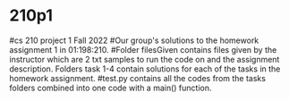 # 210p1
#cs 210 project 1 Fall 2022
#Our group's solutions to the homework assignment 1 in 01:198:210. 
#Folder filesGiven contains files given by the instructor which are 2 txt samples to run the code on and the assignment description. Folders task 1-4 contain solutions for each of the tasks in the homework assignment.
#test.py contains all the codes from the tasks folders combined into one code with a main() function.
